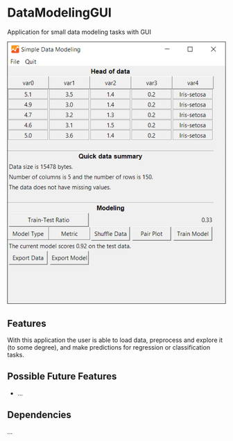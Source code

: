 # DataModelingGUI
Application for small data modeling tasks with GUI

![](sample_window.PNG?raw=true)

## Features
With this application the user is able to load data, preprocess and explore it (to some degree), and make predictions for regression or classification tasks.


## Possible Future Features 
* ...

## Dependencies
...